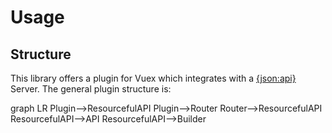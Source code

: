 # Usage

## Structure

This library offers a plugin for Vuex which integrates with a [{json:api}](https://jsonapi.org) Server.
The general plugin structure is:

<mermaid>
graph LR
Plugin-->ResourcefulAPI
Plugin-->Router
Router-->ResourcefulAPI
ResourcefulAPI-->API
ResourcefulAPI-->Builder
</mermaid>
